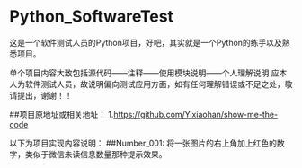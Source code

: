 # Python_SoftwareTest
这是一个软件测试人员的Python项目，好吧，其实就是一个Python的练手以及熟悉项目。

单个项目内容大致包括源代码——注释——使用模块说明——个人理解说明
应本人为软件测试人员，故说明偏向测试应用方面，如有任何理解错误或不足之处，敬请提出，谢谢！！

##项目原地址或相关地址：
1.https://github.com/Yixiaohan/show-me-the-code


以下为项目实现内容说明：
##Number_001:
  将一张图片的右上角加上红色的数字，类似于微信未读信息数量那种提示效果。
